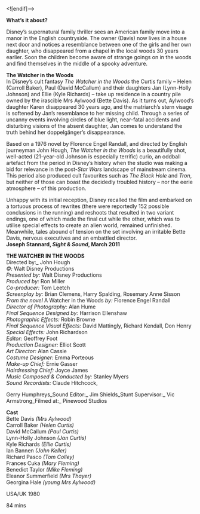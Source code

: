 
<![endif]-->

**What’s it about?**

Disney’s supernatural family thriller sees an American family move into a manor in the English countryside. The owner (Davis) now lives in a house next door and notices a resemblance between one of the girls and her own daughter, who disappeared from a chapel in the local woods 30 years earlier. Soon the children become aware of strange goings on in the woods and find themselves in the middle of a spooky adventure.<br>

**The Watcher in the Woods**<br>
In Disney’s cult fantasy _The Watcher in the Woods_ the Curtis family – Helen (Carroll Baker), Paul (David McCallum) and their daughters Jan (Lynn-Holly Johnson) and Ellie (Kyle Richards) – take up residence in a country pile owned by the irascible Mrs Aylwood (Bette Davis). As it turns out, Aylwood’s daughter Karen disappeared 30 years ago, and the matriarch’s stern visage is softened by Jan’s resemblance to her missing child. Through a series of uncanny events involving circles of blue light, near-fatal accidents and disturbing visions of the absent daughter, Jan comes to understand the truth behind her doppelgänger’s disappearance.

Based on a 1976 novel by Florence Engel Randall, and directed by English journeyman John Hough, _The Watcher in the Woods_ is a beautifully shot, well-acted (21-year-old Johnson is especially terrific) curio, an oddball artefact from the period in Disney’s history when the studio was making a bid for relevance in the post-_Star Wars_ landscape of mainstream cinema. This period also produced cult favourites such as _The Black Hole_ and _Tron_, but neither of those can boast the decidedly troubled history – nor the eerie atmosphere – of this production.

Unhappy with its initial reception, Disney recalled the film and embarked on a tortuous process of rewrites (there were reportedly 152 possible conclusions in the running) and reshoots that resulted in two variant endings, one of which made the final cut while the other, which was to utilise special effects to create an alien world, remained unfinished. Meanwhile, tales abound of tension on the set involving an irritable Bette Davis, nervous executives and an embattled director.<br>
**Joseph Stannard, _Sight & Sound_, March 2011**<br>

**THE WATCHER IN THE WOODS**<br>
Directed by:_ John Hough  
_©:_ Walt Disney Productions  
_Presented by:_ Walt Disney Productions  
_Produced by:_ Ron Miller  
_Co-producer:_ Tom Leetch  
_Screenplay by:_ Brian Clemens, Harry Spalding, Rosemary Anne Sisson  
_From the novel_ A Watcher in the Woods _by:_ Florence Engel Randall  
_Director of Photography:_ Alan Hume  
_Final Sequence Designed by:_ Harrison Ellenshaw  
_Photographic Effects:_ Robin Browne  
_Final Sequence Visual Effects:_ David Mattingly, Richard Kendall, Don Henry  
_Special Effects:_ John Richardson  
_Editor:_ Geoffrey Foot  
_Production Designer:_ Elliot Scott  
_Art Director:_ Alan Cassie  
_Costume Designer:_ Emma Porteous  
_Make-up Chief:_ Ernie Gasser  
_Hairdressing Chief:_ Joyce James  
_Music Composed & Conducted by:_ Stanley Myers  
_Sound Recordists:_ Claude Hitchcock,

Gerry Humphreys_Sound Editor:_ Jim Shields_Stunt Supervisor:_ Vic Armstrong_Filmed at:_ Pinewood Studios<br>

**Cast**  
Bette Davis _(Mrs Aylwood)_  
Carroll Baker _(Helen Curtis)_  
David McCallum _(Paul Curtis)_  
Lynn-Holly Johnson _(Jan Curtis)_  
Kyle Richards _(Ellie Curtis)_  
Ian Bannen _(John Keller)_  
Richard Pasco _(Tom Colley)_  
Frances Cuka _(Mary Fleming)_  
Benedict Taylor _(Mike Fleming)_  
Eleanor Summerfield _(Mrs Thayer)_  
Georgina Hale _(young Mrs Aylwood)_

USA/UK 1980

84 mins
<!--stackedit_data:
eyJoaXN0b3J5IjpbLTEyMTcxNDA1NTddfQ==
-->